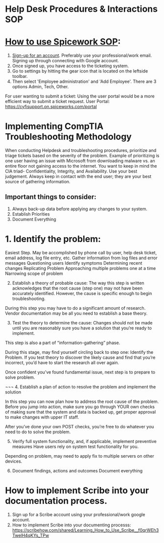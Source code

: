 # Help Desk Procedures & Interactions SOP


# [How to use Spicework SOP](https://community.spiceworks.com/support/help-desk-cloud-edition/docs/setup): 

1. [Sign-up for an account](https://accounts.spiceworks.com/sign_in?policy=hosted_help_desk&success=https://on.spiceworks.com). Preferably use your professional/work email. Signing up through connecting with Google account. 
2. Once signed up, you have access to the ticketing system. 
3. Go to settings by hitting the gear icon that is located on the leftside toolbar. 
4. Then select 'Employee administration' and 'Add Employee'. There are 3 options Admin, Tech, Other. 

For user wanting to submit a ticket:
Using the user portal would be a more efficient way to submit a ticket request.
User Portal: https://cyfisupport.on.spiceworks.com/portal 


# Implementing CompTIA Troubleshooting Methodology 

When conducting Helpdesk and troubleshooting procedures, prioritize and triage tickets based on the severity of the problem. 
Example of prioritizing is one user having an issue with Microsoft from downloading  malware vs. an entire floor not gaining access to the internet. You want to keep in mind the CIA triad- Confidentiality, Integrity, and Availability. Use your best judgement. Always keep in contact with the end user; they are your best source of gathering information. 

## Important things to consider: 
1. Always back-up data before applying any changes to your system.
2. Establish Priorities
3. Document Everything

# 1.	Identify the problem:
Easiest Step. 
May be accomplished by phone call by user, help desk ticket, email address, log file entry, etc. 
Gather information from log files and error messages
Questioning users
Identify symptoms 
Determining recent changes
Replicating Problem
Approaching multiple problems one at a time
Narrowing scope of problem


2.	Establish a theory of probable cause: 
The way this step is written acknowledges that the root cause (step one) may not have been accurately identified. However, the cause is specific enough to begin troubleshooting. 

During this step you may have to do a significant amount of research. Vendor documentation may be all you need to establish a base theory. 



3.	Test the theory to determine the cause:
Changes should not be made until you are reasonably sure you have a solution that you’re ready to implement.

This step is also a part of “information-gathering” phase. 

During this stage, may find yourself circling back to step one: Identify the Problem. If you test theory to discover the likely cause and find that you’re incorrect, you’d have to start the research all over again. 

Once confident you’ve found fundamental issue, next step is to prepare to solve problem. 




¬¬¬
4.	Establish a plan of action to resolve the problem and implement the solution

In this step you can now plan how to address the root cause of the problem. 
Before you jump into action, make sure you go through YOUR own checks of making sure that the system and data is backed up, get proper approval to make changes with upper IT staff. 

After you’ve done your own POST checks, you’re free to do whatever you need to do to solve the problem. 



5.	Verify full system functionality, and, if applicable, implement preventive measures
Have users rely on system test functionality for you. 

Depending on problem, may need to apply fix to multiple servers on other devices. 



6.	Document findings, actions and outcomes
Document everything



# How to implement Scribe into your documentation process. 

1.	Sign up for a Scribe account using your professional/work google account.
2.  How to implement Scribe into your documenting processs: https://scribehow.com/shared/Learning_How_to_Use_Scribe__f0qrWEh3TwelH4qKYs_TPw 
